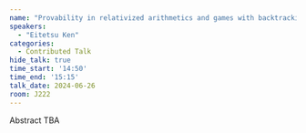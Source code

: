 ```yaml
---
name: "Provability in relativized arithmetics and games with backtracking options"
speakers:
  - "Eitetsu Ken"
categories:
  - Contributed Talk
hide_talk: true
time_start: '14:50'
time_end: '15:15'
talk_date: 2024-06-26
room: J222
---
```


Abstract TBA
